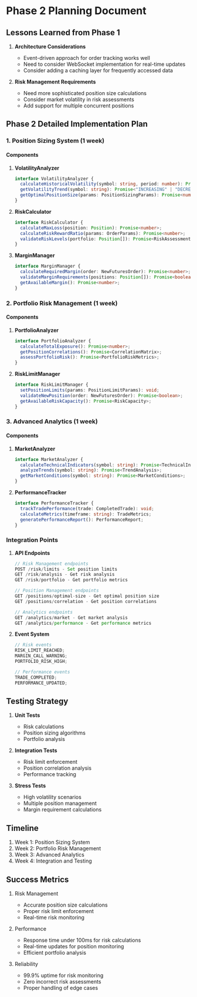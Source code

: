 # Phase 2 Planning Document

## Lessons Learned from Phase 1

1. **Architecture Considerations**

   - Event-driven approach for order tracking works well
   - Need to consider WebSocket implementation for real-time updates
   - Consider adding a caching layer for frequently accessed data

2. **Risk Management Requirements**
   - Need more sophisticated position size calculations
   - Consider market volatility in risk assessments
   - Add support for multiple concurrent positions

## Phase 2 Detailed Implementation Plan

### 1. Position Sizing System (1 week)

#### Components

1. **VolatilityAnalyzer**

   ```typescript
   interface VolatilityAnalyzer {
     calculateHistoricalVolatility(symbol: string, period: number): Promise<number>;
     getVolatilityTrend(symbol: string): Promise<"INCREASING" | "DECREASING" | "STABLE">;
     getOptimalPositionSize(params: PositionSizingParams): Promise<number>;
   }
   ```

2. **RiskCalculator**

   ```typescript
   interface RiskCalculator {
     calculateMaxLoss(position: Position): Promise<number>;
     calculateRiskRewardRatio(params: OrderParams): Promise<number>;
     validateRiskLevels(portfolio: Position[]): Promise<RiskAssessment>;
   }
   ```

3. **MarginManager**
   ```typescript
   interface MarginManager {
     calculateRequiredMargin(order: NewFuturesOrder): Promise<number>;
     validateMarginRequirements(positions: Position[]): Promise<boolean>;
     getAvailableMargin(): Promise<number>;
   }
   ```

### 2. Portfolio Risk Management (1 week)

#### Components

1. **PortfolioAnalyzer**

   ```typescript
   interface PortfolioAnalyzer {
     calculateTotalExposure(): Promise<number>;
     getPositionCorrelations(): Promise<CorrelationMatrix>;
     assessPortfolioRisk(): Promise<PortfolioRiskMetrics>;
   }
   ```

2. **RiskLimitManager**
   ```typescript
   interface RiskLimitManager {
     setPositionLimits(params: PositionLimitParams): void;
     validateNewPosition(order: NewFuturesOrder): Promise<boolean>;
     getAvailableRiskCapacity(): Promise<RiskCapacity>;
   }
   ```

### 3. Advanced Analytics (1 week)

#### Components

1. **MarketAnalyzer**

   ```typescript
   interface MarketAnalyzer {
     calculateTechnicalIndicators(symbol: string): Promise<TechnicalIndicators>;
     analyzeTrends(symbol: string): Promise<TrendAnalysis>;
     getMarketConditions(symbol: string): Promise<MarketConditions>;
   }
   ```

2. **PerformanceTracker**
   ```typescript
   interface PerformanceTracker {
     trackTradePerformance(trade: CompletedTrade): void;
     calculateMetrics(timeframe: string): TradeMetrics;
     generatePerformanceReport(): PerformanceReport;
   }
   ```

### Integration Points

1. **API Endpoints**

   ```typescript
   // Risk Management endpoints
   POST /risk/limits - Set position limits
   GET /risk/analysis - Get risk analysis
   GET /risk/portfolio - Get portfolio metrics

   // Position Management endpoints
   GET /positions/optimal-size - Get optimal position size
   GET /positions/correlation - Get position correlations

   // Analytics endpoints
   GET /analytics/market - Get market analysis
   GET /analytics/performance - Get performance metrics
   ```

2. **Event System**

   ```typescript
   // Risk events
   RISK_LIMIT_REACHED;
   MARGIN_CALL_WARNING;
   PORTFOLIO_RISK_HIGH;

   // Performance events
   TRADE_COMPLETED;
   PERFORMANCE_UPDATED;
   ```

## Testing Strategy

1. **Unit Tests**

   - Risk calculations
   - Position sizing algorithms
   - Portfolio analysis

2. **Integration Tests**

   - Risk limit enforcement
   - Position correlation analysis
   - Performance tracking

3. **Stress Tests**
   - High volatility scenarios
   - Multiple position management
   - Margin requirement calculations

## Timeline

1. Week 1: Position Sizing System
2. Week 2: Portfolio Risk Management
3. Week 3: Advanced Analytics
4. Week 4: Integration and Testing

## Success Metrics

1. Risk Management

   - Accurate position size calculations
   - Proper risk limit enforcement
   - Real-time risk monitoring

2. Performance

   - Response time under 100ms for risk calculations
   - Real-time updates for position monitoring
   - Efficient portfolio analysis

3. Reliability
   - 99.9% uptime for risk monitoring
   - Zero incorrect risk assessments
   - Proper handling of edge cases
